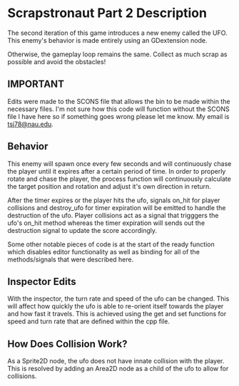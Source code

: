 # Scrapstronaut Part 2 Description
The second iteration of this game introduces a new enemy called the UFO.
This enemy's behavior is made entirely using an GDextension node.

Otherwise, the gameplay loop remains the same. Collect as much scrap as possible and avoid the obstacles!

## IMPORTANT
Edits were made to the SCONS file that allows the bin to be made within the necessary files. I'm not sure how this code will function without the SCONS file I have here so if something goes wrong please let me know. My email is tsj78@nau.edu.

## Behavior
This enemy will spawn once every few seconds and will continuously chase the player until it expires after a certain period of time.
In order to properly rotate and chase the player, the process function will continuously calculate the target position and rotation and adjust it's own direction in return.

After the timer expires or the player hits the ufo, signals on_hit for player collisions and destroy_ufo for timer expiration will be emitted to handle the destruction of the ufo. Player collisions act as a signal that trigggers the ufo's on_hit method whereas the timer expiration will sends out the destruction signal to update the score accordingly.

Some other notable pieces of code is at the start of the ready function which disables editor functionality as well as binding for all of the methods/signals that were described here.

## Inspector Edits
With the inspector, the turn rate and speed of the ufo can be changed. This will affect how quickly the ufo is able to re-orient itself towards the player and how fast it travels.
This is achieved using the get and set functions for speed and turn rate that are defined within the cpp file.

## How Does Collision Work?
As a Sprite2D node, the ufo does not have innate collision with the player. This is resolved by adding an Area2D node as a child of the ufo to allow for collisions.

